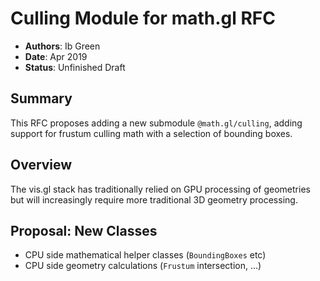 # Culling Module for math.gl RFC

* **Authors**: Ib Green
* **Date**: Apr 2019
* **Status**: Unfinished Draft

## Summary

This RFC proposes adding a new submodule `@math.gl/culling`, adding support for frustum culling math with a selection of bounding boxes.

## Overview

The vis.gl stack has traditionally relied on GPU processing of geometries but will increasingly require more traditional 3D geometry processing.

## Proposal: New Classes

* CPU side mathematical helper classes (`BoundingBoxes` etc)
* CPU side geometry calculations (`Frustum` intersection, ...)
